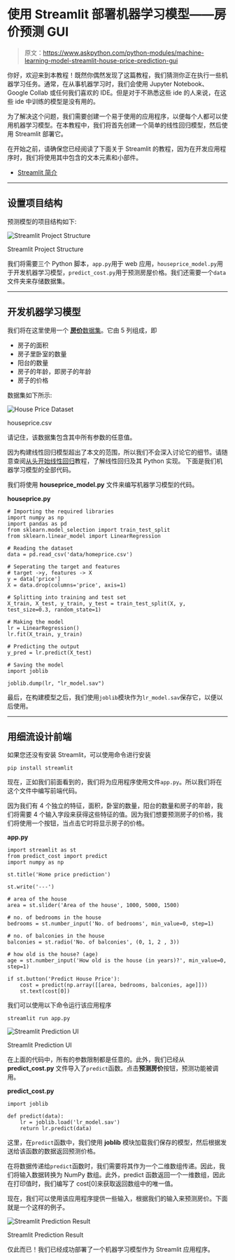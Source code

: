 # 使用 Streamlit 部署机器学习模型——房价预测 GUI

> 原文：<https://www.askpython.com/python-modules/machine-learning-model-streamlit-house-price-prediction-gui>

你好，欢迎来到本教程！既然你偶然发现了这篇教程，我们猜测你正在执行一些机器学习任务。通常，在从事机器学习时，我们会使用 Jupyter Notebook、Google Collab 或任何我们喜欢的 IDE。但是对于不熟悉这些 ide 的人来说，在这些 ide 中训练的模型是没有用的。

为了解决这个问题，我们需要创建一个易于使用的应用程序，以便每个人都可以使用机器学习模型。在本教程中，我们将首先创建一个简单的线性回归模型，然后使用 Streamlit 部署它。

在开始之前，请确保您已经阅读了下面关于 Streamlit 的教程，因为在开发应用程序时，我们将使用其中包含的文本元素和小部件。

*   [Streamlit 简介](https://www.askpython.com/python-modules/introduction-to-streamlit)

* * *

## 设置项目结构

预测模型的项目结构如下:

![Streamlit Project Structure](img/cdf84809d3c6cc7310f606756301a8e2.png)

Streamlit Project Structure

我们将需要三个 Python 脚本，`app.py`用于 web 应用，`houseprice_model.py`用于开发机器学习模型，`predict_cost.py`用于预测房屋价格。我们还需要一个`data`文件夹来存储数据集。

* * *

## 开发机器学习模型

我们将在这里使用一个 [**房价**数据集](https://www.askpython.com/python/data-science-projects)。它由 5 列组成，即

*   房子的面积
*   房子里卧室的数量
*   阳台的数量
*   房子的年龄，即房子的年龄
*   房子的价格

数据集如下所示:

![House Price Dataset](img/cd9dd605f7a8819d3ad8cbbe54eb6f98.png)

houseprice.csv

请记住，该数据集包含其中所有参数的任意值。

因为构建线性回归模型超出了本文的范围，所以我们不会深入讨论它的细节。请随意查阅[从头开始线性回归](https://www.askpython.com/python/examples/linear-regression-from-scratch)教程，了解线性回归及其 Python 实现。
下面是我们机器学习模型的全部代码。

我们将使用 **houseprice_model.py** 文件来编写机器学习模型的代码。

**houseprice.py**

```
# Importing the required libraries
import numpy as np
import pandas as pd
from sklearn.model_selection import train_test_split
from sklearn.linear_model import LinearRegression

# Reading the dataset
data = pd.read_csv('data/homeprice.csv')

# Seperating the target and features
# target ->y, features -> X
y = data['price']
X = data.drop(columns='price', axis=1)

# Splitting into training and test set
X_train, X_test, y_train, y_test = train_test_split(X, y, test_size=0.3, random_state=1)

# Making the model
lr = LinearRegression()
lr.fit(X_train, y_train)

# Predicting the output
y_pred = lr.predict(X_test)

# Saving the model
import joblib

joblib.dump(lr, "lr_model.sav")

```

最后，在构建模型之后，我们使用`joblib`模块作为`lr_model.sav`保存它，以便以后使用。

* * *

## 用细流设计前端

如果您还没有安装 Streamlit，可以使用命令进行安装

```
pip install streamlit

```

现在，正如我们前面看到的，我们将为应用程序使用文件`app.py`。所以我们将在这个文件中编写前端代码。

因为我们有 4 个独立的特征，面积，卧室的数量，阳台的数量和房子的年龄，我们将需要 4 个输入字段来获得这些特征的值。因为我们想要预测房子的价格，我们将使用一个按钮，当点击它时将显示房子的价格。

**app.py**

```
import streamlit as st
from predict_cost import predict
import numpy as np

st.title('Home price prediction')

st.write('---')

# area of the house
area = st.slider('Area of the house', 1000, 5000, 1500)

# no. of bedrooms in the house
bedrooms = st.number_input('No. of bedrooms', min_value=0, step=1)

# no. of balconies in the house
balconies = st.radio('No. of balconies', (0, 1, 2 , 3))

# how old is the house? (age)
age = st.number_input('How old is the house (in years)?', min_value=0, step=1)

if st.button('Predict House Price'):
    cost = predict(np.array([[area, bedrooms, balconies, age]]))
    st.text(cost[0])

```

我们可以使用以下命令运行该应用程序

```
streamlit run app.py

```

![Streamlit Prediction UI](img/7c422f41a0f6c8db2ed9fae9e90d6679.png)

Streamlit Prediction UI

在上面的代码中，所有的参数限制都是任意的。此外，我们已经从 **predict_cost.py** 文件导入了`predict`函数。点击**预测房价**按钮，预测功能被调用。

**predict_cost.py**

```
import joblib

def predict(data):
    lr = joblib.load('lr_model.sav')
    return lr.predict(data) 

```

这里，在`predict`函数中，我们使用 **joblib** 模块加载我们保存的模型，然后根据发送给该函数的数据返回预测价格。

在将数据传递给`predict`函数时，我们需要将其作为一个二维数组传递。因此，我们将输入数据转换为 NumPy 数组。此外，predict 函数返回一个一维数组，因此在打印值时，我们编写了 cost[0]来获取返回数组中的唯一值。

现在，我们可以使用该应用程序提供一些输入，根据我们的输入来预测房价。下面就是一个这样的例子。

![Streamlit Prediction Result](img/8c7be716462df733affaf9f0b687e706.png)

Streamlit Prediction Result

仅此而已！我们已经成功部署了一个机器学习模型作为 Streamlit 应用程序。